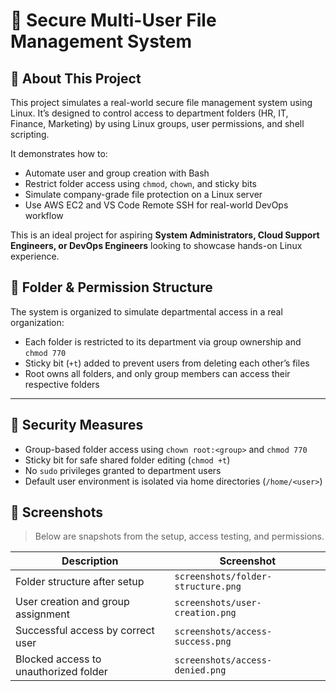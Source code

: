 # 🔐 Secure Multi-User File Management System
## 📖 About This Project

This project simulates a real-world secure file management system using Linux. It’s designed to control access to department folders (HR, IT, Finance, Marketing) by using Linux groups, user permissions, and shell scripting.

It demonstrates how to:

- Automate user and group creation with Bash
- Restrict folder access using `chmod`, `chown`, and sticky bits
- Simulate company-grade file protection on a Linux server
- Use AWS EC2 and VS Code Remote SSH for real-world DevOps workflow

This is an ideal project for aspiring **System Administrators, Cloud Support Engineers, or DevOps Engineers** looking to showcase hands-on Linux experience.

## 📁 Folder & Permission Structure

The system is organized to simulate departmental access in a real organization:


- Each folder is restricted to its department via group ownership and `chmod 770`
- Sticky bit (`+t`) added to prevent users from deleting each other’s files
- Root owns all folders, and only group members can access their respective folders

---

## 🔐 Security Measures

- Group-based folder access using `chown root:<group>` and `chmod 770`
- Sticky bit for safe shared folder editing (`chmod +t`)
- No `sudo` privileges granted to department users
- Default user environment is isolated via home directories (`/home/<user>`)


## 📸 Screenshots

> Below are snapshots from the setup, access testing, and permissions.

| Description | Screenshot |
|-------------|------------|
| Folder structure after setup | `screenshots/folder-structure.png` |
| User creation and group assignment | `screenshots/user-creation.png` |
| Successful access by correct user | `screenshots/access-success.png` |
| Blocked access to unauthorized folder | `screenshots/access-denied.png` |
